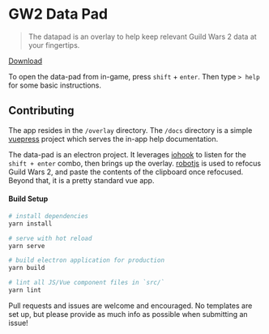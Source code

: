 # GW2 Data Pad

> The datapad is an overlay to help keep relevant Guild Wars 2 data at your fingertips.

[Download](https://github.com/nminchow/gw2-overlay/raw/master/overlay/build/gw2-data-pad.exe)

To open the data-pad from in-game, press `shift` + `enter`. Then type `> help` for some basic instructions.

## Contributing

The app resides in the `/overlay` directory. The `/docs` directory is a simple [vuepress](https://vuepress.vuejs.org/) project which serves the in-app help documentation.

The data-pad is an electron project. It leverages [iohook](https://github.com/wilix-team/iohook) to listen for the `shift + enter` combo, then brings up the overlay. [robotjs](https://github.com/octalmage/robotjs) is used to refocus Guild Wars 2, and paste the contents of the clipboard once refocused. Beyond that, it is a pretty standard vue app.

#### Build Setup

``` bash
# install dependencies
yarn install

# serve with hot reload
yarn serve

# build electron application for production
yarn build

# lint all JS/Vue component files in `src/`
yarn lint
```

Pull requests and issues are welcome and encouraged. No templates are set up, but please provide as much info as possible when submitting an issue!